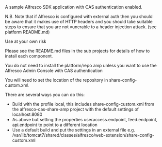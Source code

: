 A sample Alfresco SDK application with CAS authentication enabled.

N.B. Note that if Alfresco is configured with external auth then you should be aware that it makes use of HTTP headers and you should take suitable steps to ensure that you are not vunerable to a header injection attack. (see platform README.md)

Use at your own risk

Please see the README.md files in the sub projects for details of how to install each component.

You do not need to install the platform/repo amp unless you want to use the Alfresco Admin Console with CAS authentication

You will need to set the location of the repository in share-config-custom.xml.

There are several ways you can do this:

  * Build with the profile local, this includes share-config-custom.xml from the alfresco-cas-share-amp project with the default settings of localhost:8080
  * As above but setting the properties useraccess.endpoint, feed.endpoint, api.endpoint to point to a different location
  * Use a default build and put the settings in an external file e.g. /var/lib/tomcat7/shared/classes/alfresco/web-extension/share-config-custom.xml

